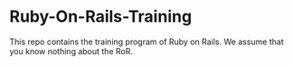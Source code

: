 # Ruby-On-Rails-Training
This repo contains the training program of Ruby on Rails. We assume that you know nothing about the RoR.
